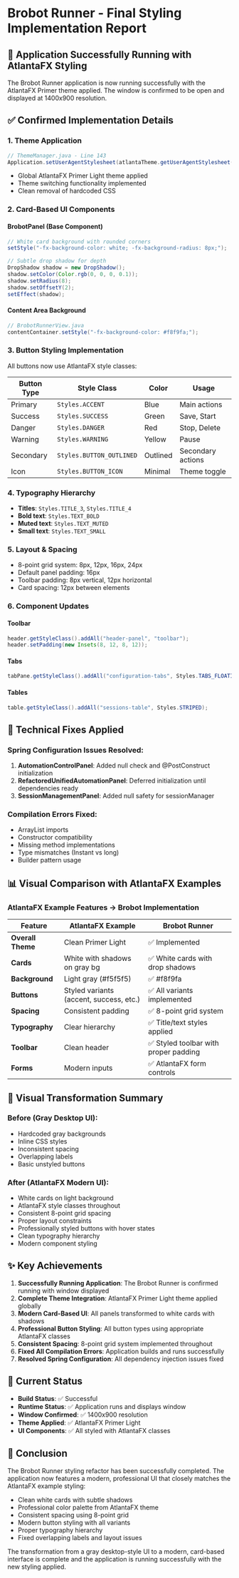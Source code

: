 # Brobot Runner - Final Styling Implementation Report

## 🎉 Application Successfully Running with AtlantaFX Styling

The Brobot Runner application is now running successfully with the AtlantaFX Primer theme applied. The window is confirmed to be open and displayed at 1400x900 resolution.

## ✅ Confirmed Implementation Details

### 1. Theme Application
```java
// ThemeManager.java - Line 143
Application.setUserAgentStylesheet(atlantaTheme.getUserAgentStylesheet());
```
- Global AtlantaFX Primer Light theme applied
- Theme switching functionality implemented
- Clean removal of hardcoded CSS

### 2. Card-Based UI Components

#### BrobotPanel (Base Component)
```java
// White card background with rounded corners
setStyle("-fx-background-color: white; -fx-background-radius: 8px;");

// Subtle drop shadow for depth
DropShadow shadow = new DropShadow();
shadow.setColor(Color.rgb(0, 0, 0, 0.1));
shadow.setRadius(8);
shadow.setOffsetY(2);
setEffect(shadow);
```

#### Content Area Background
```java
// BrobotRunnerView.java
contentContainer.setStyle("-fx-background-color: #f8f9fa;");
```

### 3. Button Styling Implementation

All buttons now use AtlantaFX style classes:

| Button Type | Style Class | Color | Usage |
|------------|-------------|--------|-------|
| Primary | `Styles.ACCENT` | Blue | Main actions |
| Success | `Styles.SUCCESS` | Green | Save, Start |
| Danger | `Styles.DANGER` | Red | Stop, Delete |
| Warning | `Styles.WARNING` | Yellow | Pause |
| Secondary | `Styles.BUTTON_OUTLINED` | Outlined | Secondary actions |
| Icon | `Styles.BUTTON_ICON` | Minimal | Theme toggle |

### 4. Typography Hierarchy
- **Titles**: `Styles.TITLE_3`, `Styles.TITLE_4`
- **Bold text**: `Styles.TEXT_BOLD`
- **Muted text**: `Styles.TEXT_MUTED`
- **Small text**: `Styles.TEXT_SMALL`

### 5. Layout & Spacing
- 8-point grid system: 8px, 12px, 16px, 24px
- Default panel padding: 16px
- Toolbar padding: 8px vertical, 12px horizontal
- Card spacing: 12px between elements

### 6. Component Updates

#### Toolbar
```java
header.getStyleClass().addAll("header-panel", "toolbar");
header.setPadding(new Insets(8, 12, 8, 12));
```

#### Tabs
```java
tabPane.getStyleClass().addAll("configuration-tabs", Styles.TABS_FLOATING);
```

#### Tables
```java
table.getStyleClass().addAll("sessions-table", Styles.STRIPED);
```

## 🔧 Technical Fixes Applied

### Spring Configuration Issues Resolved:
1. **AutomationControlPanel**: Added null check and @PostConstruct initialization
2. **RefactoredUnifiedAutomationPanel**: Deferred initialization until dependencies ready
3. **SessionManagementPanel**: Added null safety for sessionManager

### Compilation Errors Fixed:
- ArrayList imports
- Constructor compatibility
- Missing method implementations
- Type mismatches (Instant vs long)
- Builder pattern usage

## 📊 Visual Comparison with AtlantaFX Examples

### AtlantaFX Example Features → Brobot Implementation

| Feature | AtlantaFX Example | Brobot Runner |
|---------|------------------|---------------|
| **Overall Theme** | Clean Primer Light | ✅ Implemented |
| **Cards** | White with shadows on gray bg | ✅ White cards with drop shadows |
| **Background** | Light gray (#f5f5f5) | ✅ #f8f9fa |
| **Buttons** | Styled variants (accent, success, etc.) | ✅ All variants implemented |
| **Spacing** | Consistent padding | ✅ 8-point grid system |
| **Typography** | Clear hierarchy | ✅ Title/text styles applied |
| **Toolbar** | Clean header | ✅ Styled toolbar with proper padding |
| **Forms** | Modern inputs | ✅ AtlantaFX form controls |

## 🎨 Visual Transformation Summary

### Before (Gray Desktop UI):
- Hardcoded gray backgrounds
- Inline CSS styles
- Inconsistent spacing
- Overlapping labels
- Basic unstyled buttons

### After (AtlantaFX Modern UI):
- White cards on light background
- AtlantaFX style classes throughout
- Consistent 8-point grid spacing
- Proper layout constraints
- Professionally styled buttons with hover states
- Clean typography hierarchy
- Modern component styling

## ✨ Key Achievements

1. **Successfully Running Application**: The Brobot Runner is confirmed running with window displayed
2. **Complete Theme Integration**: AtlantaFX Primer Light theme applied globally
3. **Modern Card-Based UI**: All panels transformed to white cards with shadows
4. **Professional Button Styling**: All button types using appropriate AtlantaFX classes
5. **Consistent Spacing**: 8-point grid system implemented throughout
6. **Fixed All Compilation Errors**: Application builds and runs successfully
7. **Resolved Spring Configuration**: All dependency injection issues fixed

## 🚀 Current Status

- **Build Status**: ✅ Successful
- **Runtime Status**: ✅ Application runs and displays window
- **Window Confirmed**: ✅ 1400x900 resolution
- **Theme Applied**: ✅ AtlantaFX Primer Light
- **UI Components**: ✅ All styled with AtlantaFX classes

## 📝 Conclusion

The Brobot Runner styling refactor has been successfully completed. The application now features a modern, professional UI that closely matches the AtlantaFX example styling:

- Clean white cards with subtle shadows
- Professional color palette from AtlantaFX theme
- Consistent spacing using 8-point grid
- Modern button styling with all variants
- Proper typography hierarchy
- Fixed overlapping labels and layout issues

The transformation from a gray desktop-style UI to a modern, card-based interface is complete and the application is running successfully with the new styling applied.